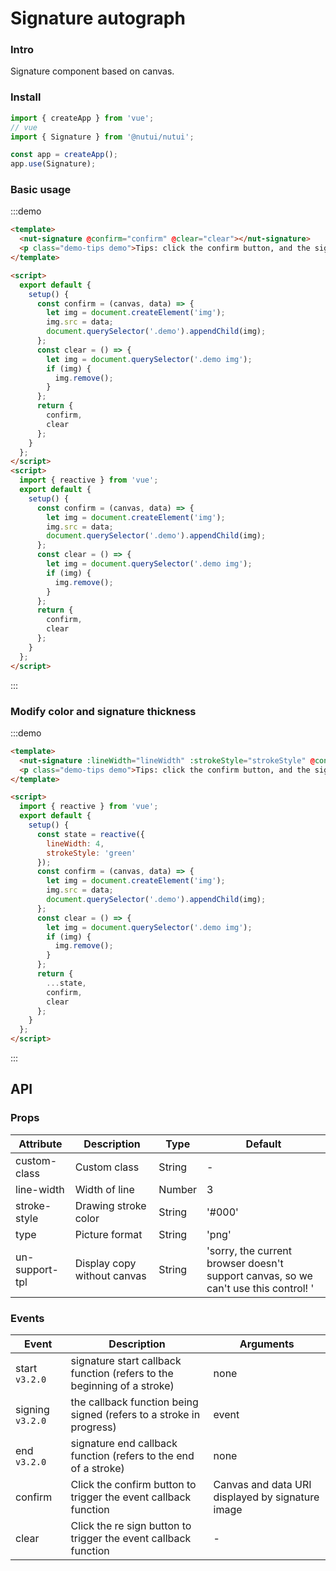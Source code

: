 # Signature autograph

### Intro

Signature component based on canvas.

### Install

```javascript
import { createApp } from 'vue';
// vue
import { Signature } from '@nutui/nutui';

const app = createApp();
app.use(Signature);
```

### Basic usage

:::demo

```html
<template>
  <nut-signature @confirm="confirm" @clear="clear"></nut-signature>
  <p class="demo-tips demo">Tips: click the confirm button, and the signature image is displayed below</p>
</template>

<script>
  export default {
    setup() {
      const confirm = (canvas, data) => {
        let img = document.createElement('img');
        img.src = data;
        document.querySelector('.demo').appendChild(img);
      };
      const clear = () => {
        let img = document.querySelector('.demo img');
        if (img) {
          img.remove();
        }
      };
      return {
        confirm,
        clear
      };
    }
  };
</script>
<script>
  import { reactive } from 'vue';
  export default {
    setup() {
      const confirm = (canvas, data) => {
        let img = document.createElement('img');
        img.src = data;
        document.querySelector('.demo').appendChild(img);
      };
      const clear = () => {
        let img = document.querySelector('.demo img');
        if (img) {
          img.remove();
        }
      };
      return {
        confirm,
        clear
      };
    }
  };
</script>
```

:::

### Modify color and signature thickness

:::demo

```html
<template>
  <nut-signature :lineWidth="lineWidth" :strokeStyle="strokeStyle" @confirm="confirm" @clear="clear"></nut-signature>
  <p class="demo-tips demo">Tips: click the confirm button, and the signature image is displayed below</p>
</template>

<script>
  import { reactive } from 'vue';
  export default {
    setup() {
      const state = reactive({
        lineWidth: 4,
        strokeStyle: 'green'
      });
      const confirm = (canvas, data) => {
        let img = document.createElement('img');
        img.src = data;
        document.querySelector('.demo').appendChild(img);
      };
      const clear = () => {
        let img = document.querySelector('.demo img');
        if (img) {
          img.remove();
        }
      };
      return {
        ...state,
        confirm,
        clear
      };
    }
  };
</script>
```

:::

## API

### Props

| Attribute      | Description                 | Type   | Default                                                                             |
| -------------- | --------------------------- | ------ | ----------------------------------------------------------------------------------- |
| custom-class   | Custom class                | String | -                                                                                   |
| line-width     | Width of line               | Number | 3                                                                                   |
| stroke-style   | Drawing stroke color        | String | '#000'                                                                              |
| type           | Picture format              | String | 'png'                                                                               |
| un-support-tpl | Display copy without canvas | String | 'sorry, the current browser doesn't support canvas, so we can't use this control! ' |

### Events

| Event            | Description                                                             | Arguments                                        |
| ---------------- | ----------------------------------------------------------------------- | ------------------------------------------------ |
| start `v3.2.0`   | signature start callback function (refers to the beginning of a stroke) | none                                             |
| signing `v3.2.0` | the callback function being signed (refers to a stroke in progress)     | event                                            |
| end `v3.2.0`     | signature end callback function (refers to the end of a stroke)         | none                                             |
| confirm          | Click the confirm button to trigger the event callback function         | Canvas and data URI displayed by signature image |
| clear            | Click the re sign button to trigger the event callback function         | -                                                |
